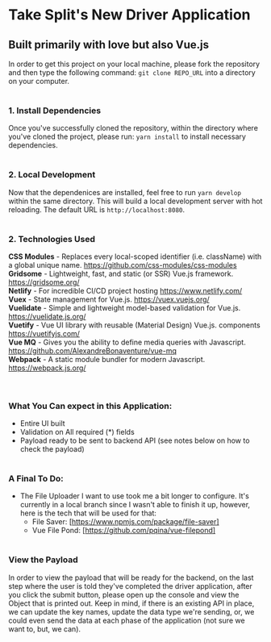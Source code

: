 # Take Split's New Driver Application

## Built primarily with love but also Vue.js

In order to get this project on your local machine, please fork the repository and then type the following command: `git clone REPO_URL` into a directory on your computer.
<br></br>
### 1. Install Dependencies

Once you've successfully cloned the repository, within the directory where you've cloned the project, please run: `yarn install` to install necessary dependencies.
<br></br>
### 2. Local Development

Now that the dependenices are installed, feel free to run `yarn develop` within the same directory. This will build a local  development server with hot reloading. The default URL is `http://localhost:8080`.
<br></br>
### 2. Technologies Used

**CSS Modules** - Replaces every local-scoped identifier (i.e. className) with a global unique name. https://github.com/css-modules/css-modules \
**Gridsome** - Lightweight, fast, and static (or SSR) Vue.js framework. https://gridsome.org/ \
**Netlify** - For incredible CI/CD project hosting https://www.netlify.com/ \
**Vuex** - State management for Vue.js. https://vuex.vuejs.org/ \
**Vuelidate** - Simple and lightweight model-based validation for Vue.js. https://vuelidate.js.org/ \
**Vuetify** - Vue UI library with reusable (Material Design) Vue.js. components https://vuetifyjs.com/ \
**Vue MQ** - Gives you the ability to define media queries with Javascript. https://github.com/AlexandreBonaventure/vue-mq \
**Webpack** - A static module bundler for modern Javascript. https://webpack.js.org/ \
<br></br>
### What You Can expect in this Application:
- Entire UI built
- Validation on All required (*) fields
- Payload ready to be sent to backend API (see notes below on how to check the payload)
<br></br>
### A Final To Do:
- The File Uploader I want to use took me a bit longer to configure. It's currently in a local branch since I wasn't able to finish it up, however, here is the tech that will be used for that:
  - File Saver: [https://www.npmjs.com/package/file-saver]
  - Vue File Pond: [https://github.com/pqina/vue-filepond]
<br></br>
### View the Payload
In order to view the payload that will be ready for the backend, on the last step where the user is told they've completed the driver application, after you click the submit button, please open up the console and view the Object that is printed out. Keep in mind, if there is an existing API in place, we can update the key names, update the data type we're sending, or, we could even send the data at each phase of the application (not sure we want to, but, we can).
